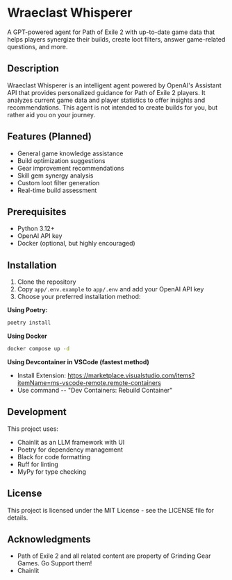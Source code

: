 # Wraeclast Whisperer

A GPT-powered agent for Path of Exile 2 with up-to-date game data that helps players synergize their builds, create loot filters, answer game-related questions, and more.

## Description

Wraeclast Whisperer is an intelligent agent powered by OpenAI's Assistant API that provides personalized guidance for Path of Exile 2 players. It analyzes current game data and player statistics to offer insights and recommendations. This agent is not intended to create builds for you, but rather aid you on your journey. 

## Features (Planned)

- General game knowledge assistance
- Build optimization suggestions
- Gear improvement recommendations  
- Skill gem synergy analysis
- Custom loot filter generation
- Real-time build assessment

## Prerequisites

- Python 3.12+
- OpenAI API key
- Docker (optional, but highly encouraged)

## Installation

1. Clone the repository
2. Copy `app/.env.example` to `app/.env` and add your OpenAI API key
3. Choose your preferred installation method:

**Using Poetry:**
```sh
poetry install
```

**Using Docker** 
```sh
docker compose up -d
```

**Using Devcontainer in VSCode (fastest method)** 

- Install Extension: https://marketplace.visualstudio.com/items?itemName=ms-vscode-remote.remote-containers
- Use command -- "Dev Containers: Rebuild Container" 

## Development

This project uses:

- Chainlit as an LLM framework with UI
- Poetry for dependency management
- Black for code formatting
- Ruff for linting
- MyPy for type checking

## License

This project is licensed under the MIT License - see the LICENSE file for details.

## Acknowledgments

- Path of Exile 2 and all related content are property of Grinding Gear Games. Go Support them!
- Chainlit
